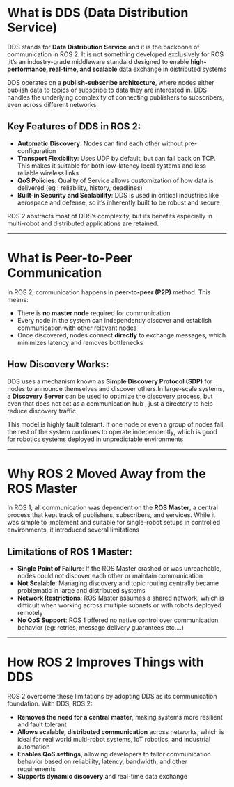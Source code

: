 #  What is DDS (Data Distribution Service)

DDS stands for **Data Distribution Service** and it is the backbone of communication in ROS 2. It is not something developed exclusively for ROS ,it’s an industry-grade middleware standard designed to enable **high-performance, real-time, and scalable** data exchange in distributed systems

DDS operates on a **publish-subscribe architecture**, where nodes either publish data to topics or subscribe to data they are interested in. DDS handles the underlying complexity of connecting publishers to subscribers, even across different networks

##  Key Features of DDS in ROS 2:
- **Automatic Discovery**: Nodes can find each other without pre-configuration
- **Transport Flexibility**: Uses UDP by default, but can fall back on TCP. This makes it suitable for both low-latency local systems and less reliable wireless links
- **QoS Policies**: Quality of Service allows customization of how data is delivered (eg : reliability, history, deadlines)
- **Built-in Security and Scalability**: DDS is used in critical industries like aerospace and defense, so it’s inherently built to be robust and secure

ROS 2 abstracts most of DDS’s complexity, but its benefits  especially in multi-robot and distributed applications  are retained.

---

# What is Peer-to-Peer Communication

In ROS 2, communication happens in  **peer-to-peer (P2P)** method. This means:
- There is **no  master node** required for communication
- Every node in the system can independently discover and establish communication with other relevant nodes
- Once discovered, nodes connect **directly** to exchange messages, which minimizes latency and removes bottlenecks

## How Discovery Works:
DDS uses a mechanism known as **Simple Discovery Protocol (SDP)** for nodes to announce themselves and discover others.In large-scale systems, a **Discovery Server** can be used to optimize the discovery process, but even that does not act as a communication hub , just a directory to help reduce discovery traffic

This model is highly fault tolerant. If one node or even a group of nodes fail, the rest of the system continues to operate independently, which is good for robotics systems deployed in unpredictable environments

---

# Why ROS 2 Moved Away from the ROS Master

In ROS 1, all communication was dependent on the **ROS Master**, a central process that kept track of publishers, subscribers, and services. While it was simple to implement and suitable for single-robot setups in controlled environments, it introduced several limitations

## Limitations of ROS 1 Master:
- **Single Point of Failure**: If the ROS Master crashed or was unreachable, nodes could not discover each other or maintain communication
- **Not Scalable**: Managing discovery and topic routing centrally became problematic in large  and distributed systems
- **Network Restrictions**: ROS Master assumes a shared network, which is difficult when working across multiple subnets or with robots deployed remotely
- **No QoS Support**: ROS 1 offered no native control over communication behavior (eg: retries, message delivery guarantees etc....)

---

# How ROS 2 Improves Things with DDS

ROS 2  overcome these limitations by adopting DDS as its communication foundation. With DDS, ROS 2:
- **Removes the need for a central master**, making systems more resilient and fault tolerant
- **Allows scalable, distributed communication** across networks, which is ideal for real world multi-robot systems, IoT robotics, and industrial automation
- **Enables QoS settings**, allowing developers to tailor communication behavior based on reliability, latency, bandwidth, and other requirements
- **Supports dynamic discovery** and real-time data exchange



